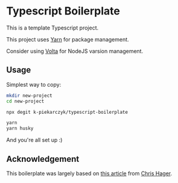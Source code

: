 # Typescript Boilerplate

This is a template Typescript project.

This project uses [Yarn](https://yarnpkg.com/) for package management.

Consider using [Volta](https://volta.sh/) for NodeJS varsion management.

## Usage

Simplest way to copy:

```bash
mkdir new-project
cd new-project

npx degit k-piekarczyk/typescript-boilerplate

yarn
yarn husky
```

And you're all set up :)

## Acknowledgement

This boilerplate was largely based on [this article](https://www.metachris.com/2021/04/starting-a-typescript-project-in-2021/) from [Chris Hager](https://www.metachris.com/).
